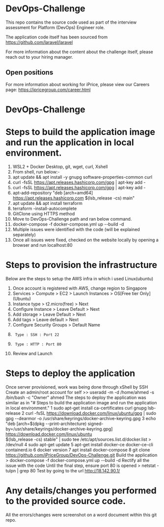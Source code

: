 # DevOps-Challenge
This repo contains the source code used as part of the interview assessment for Platform (DevOps) Engineer role.

The application code itself has been sourced from https://github.com/laravel/laravel

For more information about the content about the challenge itself, please reach out to your hiring manager.

## Open positions

For more information about working for iPrice, please view our Careers page: https://ipricegroup.com/career.html
# DevOps-Challenge

# Steps to build the application image and run the application in local environment.
1.  WSL2 + Docker Desktop, git, wget, curl, Xshell
2.  From shell, run below:- 
3.    apt update && apt install -y gnupg software-properties-common curl
4.    curl -fsSL https://apt.releases.hashicorp.com/gpg | apt-key add - 
5.    curl -fsSL https://apt.releases.hashicorp.com/gpg | apt-key add - 
6.    apt-add-repository "deb [arch=amd64] https://apt.releases.hashicorp.com $(lsb_release -cs) main"
7.    apt update && apt install terraform
8.    terraform -install-autocomplete
9.  GitClone using HTTPS method
10. Move to DevOps-Challenge path and ran below command.
11.   docker-compose -f docker-compose.yml up --build -d
12. Multiple issues were identified with the code (will be explained separately)
13. Once all issues were fixed, checked on the website locally by opening a browser and run localhost:80

# Steps to provision the infrastructure
Below are the steps to setup the AWS infra in which i used Linux(ubuntu)
1. Once account is registered with AWS, change region to Singapore
2. Services > Compute > EC2 > Launch Instances > OS[Free tier Only] (Ubuntu) 
3. Instance type > t2.micro(free) > Next
4. Configure Instance > Leave Default > Next
5. Add storage > Leave Default > Next
6. Add tags > Leave default >  Next
7. Configure Security Groups > Default Name
8.      Type : SSH : Port 22
9.      Type : HTTP : Port 80
10. Review and Launch

# Steps to deploy the application
Once server provisioned, work was being done through xShell by SSH
Create an admin/root account for self >> useradd -m -d /home/ahmed -s /bin/bash -c "Owner" ahmed
The steps to deploy the application was similar as in "# Steps to build the application image and run the application in local environment."
 1  sudo apt-get install     ca-certificates     curl     gnupg     lsb-release
 2  curl -fsSL https://download.docker.com/linux/ubuntu/gpg | sudo gpg --dearmor -o /usr/share/keyrings/docker-archive-keyring.gpg
 3  echo   "deb [arch=$(dpkg --print-architecture) signed-by=/usr/share/keyrings/docker-archive-keyring.gpg] https://download.docker.com/linux/ubuntu \
    $(lsb_release -cs) stable" | sudo tee /etc/apt/sources.list.d/docker.list > /dev/null
 4  sudo apt-get update
 5  apt-get install docker-ce docker-ce-cli containerd.io
 6  docker version
 7  apt install docker-compose
 8  git clone https://github.com/iPriceGroup/DevOps-Challenge.git
 Build the application > docker-compose -f docker-compose.yml up --build -d
 Rectify all the issue with the code
 Until the final step, ensure port 80 is opened > netstat -tulpn | grep 80
 Test by going to the url http://18.142.90.1/
 
 
 # Any details/changes you performed to the provided source code.
 All the errors/changes were screenshot on a word document within this git repo.
 

 
